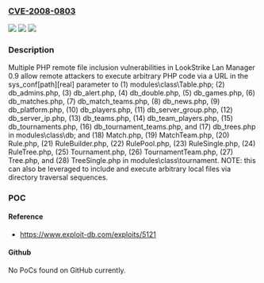 ### [CVE-2008-0803](https://cve.mitre.org/cgi-bin/cvename.cgi?name=CVE-2008-0803)
![](https://img.shields.io/static/v1?label=Product&message=n%2Fa&color=blue)
![](https://img.shields.io/static/v1?label=Version&message=n%2Fa&color=blue)
![](https://img.shields.io/static/v1?label=Vulnerability&message=n%2Fa&color=brighgreen)

### Description

Multiple PHP remote file inclusion vulnerabilities in LookStrike Lan Manager 0.9 allow remote attackers to execute arbitrary PHP code via a URL in the sys_conf[path][real] parameter to (1) modules\class\Table.php; (2) db_admins.php, (3) db_alert.php, (4) db_double.php, (5) db_games.php, (6) db_matches.php, (7) db_match_teams.php, (8) db_news.php, (9) db_platform.php, (10) db_players.php, (11) db_server_group.php, (12) db_server_ip.php, (13) db_teams.php, (14) db_team_players.php, (15) db_tournaments.php, (16) db_tournament_teams.php, and (17) db_trees.php in modules\class\db\; and (18) Match.php, (19) MatchTeam.php, (20) Rule.php, (21) RuleBuilder.php, (22) RulePool.php, (23) RuleSingle.php, (24) RuleTree.php, (25) Tournament.php, (26) TournamentTeam.php, (27) Tree.php, and (28) TreeSingle.php in modules\class\tournament\.  NOTE: this can also be leveraged to include and execute arbitrary local files via directory traversal sequences.

### POC

#### Reference
- https://www.exploit-db.com/exploits/5121

#### Github
No PoCs found on GitHub currently.

